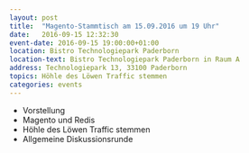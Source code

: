 ```yaml
---
layout: post
title:  "Magento-Stammtisch am 15.09.2016 um 19 Uhr"
date:   2016-09-15 12:32:30
event-date: 2016-09-15 19:00:00+01:00
location: Bistro Technologiepark Paderborn
location-text: Bistro Technologiepark Paderborn in Raum A
address: Technologiepark 13, 33100 Paderborn
topics: Höhle des Löwen Traffic stemmen
categories: events
---
```


*  Vorstellung
*  Magento und Redis
*  Höhle des Löwen Traffic stemmen
*  Allgemeine Diskussionsrunde
